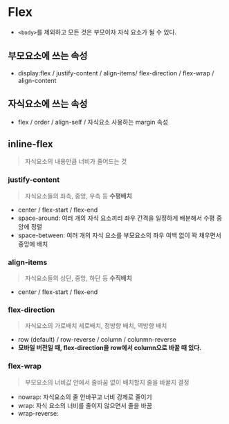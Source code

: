 # Flex

- ```<body>```를 제외하고 모든 것은 부모이자 자식 요소가 될 수 있다.
## 부모요소에 쓰는 속성
- display:flex / justify-content / align-items/ flex-direction / flex-wrap / align-content

## 자식요소에 쓰는 속성
- flex / order / align-self / 자식요소 사용하는 margin 속성

## inline-flex 
> 자식요소의 내용만큼 너비가 줄어드는 것 

### justify-content
> 자식요소들의 좌측, 중앙, 우측 등 **수평배치**
- center / flex-start / flex-end
- space-around: 여러 개의 자식 요소끼리 좌우 간격을 일정하게 배분해서 수평 중앙에 정렬
- space-between: 여러 개의 자식 요소를 부모요소의 좌우 여백 없이 꽉 채우면서 중앙에 배치   

### align-items
> 자식요소들의 상단, 중앙, 하단 등 **수직배치**
- center / flex-start / flex-end

### flex-direction
> 자식요소의 가로배치 세로배치, 정방향 배치, 역방향 배치
- row (default) / row-reverse / column / colunmn-reverse
- **모바일 버전일 때, flex-direction을 row에서 column으로 바꿀 때 있다.**

### flex-wrap
> 부모요소의 너비값 안에서 줄바꿈 없이 배치할지 줄을 바꿀지 결정
- nowrap: 자식요소의 줄 안바꾸고 너비 강제로 줄이기
- wrap: 자식 요소의 너비를 줄이지 않으면서 줄을 바꿈
- wrap-reverse: 

